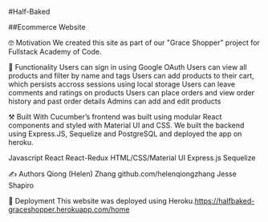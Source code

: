 #Half-Baked

##Ecommerce Website

🤓 Motivation
We created this site as part of our "Grace Shopper" project for Fullstack Academy of Code.

🛒 Functionality
Users can sign in using Google OAuth
Users can view all products and filter by name and tags
Users can add products to their cart, which persists accross sessions using local storage
Users can leave comments and ratings on products
Users can place orders and view order history and past order details
Admins can add and edit products

⚒ Built With
Cucumber’s frontend was built using modular React components and styled with Material UI and CSS. We built the backend using Express.JS, Sequelize and PostgreSQL and deployed the app on heroku.

Javascript
React
React-Redux
HTML/CSS/Material UI
Express.js
Sequelize

✍️ Authors
Qiong (Helen) Zhang github.com/helenqiongzhang
Jesse Shapiro

🚀 Deployment
This website was deployed using Heroku.https://halfbaked-graceshopper.herokuapp.com/home

